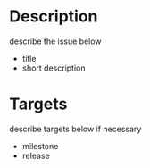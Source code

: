 # Description
describe the issue below
- title
- short description
# Targets
describe targets below if necessary
- milestone
- release
